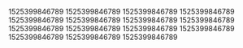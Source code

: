 1525399846789
1525399846789
1525399846789
1525399846789
1525399846789
1525399846789
1525399846789
1525399846789
1525399846789
1525399846789
1525399846789
1525399846789
1525399846789
1525399846789
1525399846789